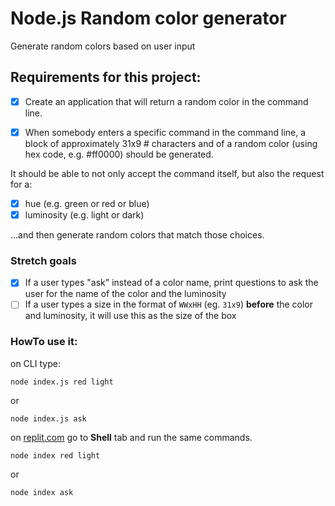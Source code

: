 # Node.js Random color generator

Generate random colors based on user input

## Requirements for this project:

- [x] Create an application that will return a random color in the command line.

- [x] When somebody enters a specific command in the command line, a block of approximately 31x9 # characters and of a random color (using hex code, e.g. #ff0000) should be generated.

It should be able to not only accept the command itself, but also the request for a:

- [x] hue (e.g. green or red or blue)
- [x] luminosity (e.g. light or dark)

...and then generate random colors that match those choices.

### Stretch goals

- [x] If a user types "ask" instead of a color name, print questions to ask the user for the name of the color and the luminosity
- [ ] If a user types a size in the format of `WWxHH` (eg. `31x9`) **before** the color and luminosity, it will use this as the size of the box

### HowTo use it:

on CLI type:

`node index.js red light`

or

`node index.js ask`

on [replit.com](https://replit.com/@radudotat/random-color-generator) go to **Shell** tab and run the same commands.

`node index red light`

or

`node index ask`
